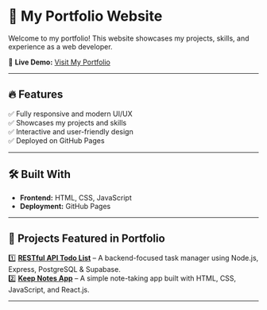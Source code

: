 # 🌟 My Portfolio Website  

Welcome to my portfolio! This website showcases my projects, skills, and experience as a web developer.  

🚀 **Live Demo:** [Visit My Portfolio](https://tahreeminamdar22.github.io/Portfolio/)  

---

## 🔥 Features  
✅ Fully responsive and modern UI/UX  
✅ Showcases my projects and skills  
✅ Interactive and user-friendly design  
✅ Deployed on GitHub Pages  

---

## 🛠️ Built With  
- **Frontend:** HTML, CSS, JavaScript  
- **Deployment:** GitHub Pages  

---

## 📂 Projects Featured in Portfolio  
1️⃣ **[RESTful API Todo List](https://backend-project-flax.vercel.app/)** – A backend-focused task manager using Node.js, Express, PostgreSQL & Supabase.  
2️⃣ **[Keep Notes App](https://keep-notes-app-rouge.vercel.app/)** – A simple note-taking app built with HTML, CSS, JavaScript, and React.js.  

---
